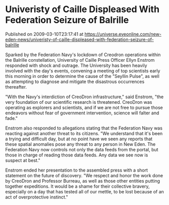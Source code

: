 # Univeristy of Caille Displeased With Federation Seizure of Balrille
Published on 2009-03-10T23:17:41 at https://universe.eveonline.com/new-eden-news/univeristy-of-caille-displeased-with-federation-seizure-of-balrille

Sparked by the Federation Navy's lockdown of Creodron operations within the Balrille constellation, University of Caille Press Officer Ellyn Enstrom responded with shock and outrage. The University has been heavily involved with the day's events, convening a meeting of top scientists early this morning in order to determine the cause of the "Seyllin Pulse", as well as attempting to diagnose and mitigate the disastrous occurrences thereafter.  
  
"With the Navy's interdiction of CreoDron infrastructure," said Enstrom, "the very foundation of our scientific research is threatened. CreoDron was operating as explorers and scientists, and if we are not free to pursue those endeavors without fear of government intervention, science will falter and fade."  
  
Enstrom also responded to allegations stating that the Federation Navy was reacting against another threat to its citizens. "We understand that it's been a trying and difficult day, but at no point have we seen any reports that these spatial anomalies pose any threat to any person in New Eden. The Federation Navy now controls not only the data feeds from the portal, but those in charge of reading those data feeds. Any data we see now is suspect at best."  
  
Enstrom ended her presentation to the assembled press with a short statement on the future of discovery. "We respect and honor the work done by CreoDron and Professor Burreau, as well as those other entities putting together expeditions. It would be a shame for their collective bravery, especially on a day that has tested all of our mettle, to be lost because of an act of overprotective instinct."
